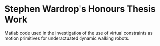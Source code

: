 Stephen Wardrop's Honours Thesis Work
======

Matlab code used in the investigation of the use of virtual constraints as motion primitives for underactuated dynamic walking robots.
